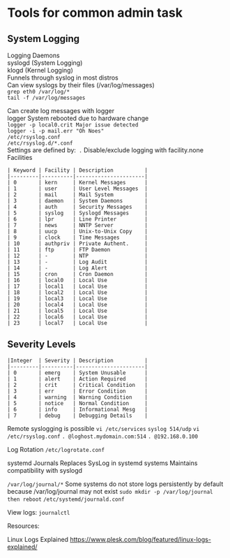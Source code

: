 # Tools for common admin task

## System Logging

Logging Daemons  
syslogd (System Logging)  
klogd (Kernel Logging)  
Funnels through syslog in most distros  
Can view syslogs by their files (/var/log/messages)  
`grep eth0 /var/log/*`  
`tail -f /var/log/messages`  

Can create log messages with logger  
logger System rebooted due to hardware change  
`logger -p local0.crit Major issue detected`  
`logger -i -p mail.err "Oh Noes"`  
`/etc/rsyslog.conf`  
`/etc/rsyslog.d/*.conf`  
Settings are defined by:` .`
Disable/exclude logging with facility.none  
Facilities  

```
| Keyword | Facility | Description          |
|---------|----------|----------------------|
| 0       | kern     | Kernel Messages      |
| 1       | user     | User Level Messages  |
| 2       | mail     | Mail System          |
| 3       | daemon   | System Daemons       |
| 4       | auth     | Security Messages    |
| 5       | syslog   | Syslogd Messages     |
| 6       | lpr      | Line Printer         |
| 7       | news     | NNTP Server          |
| 8       | uucp     | Unix-to-Unix Copy    |
| 9       | clock    | Time Messages        |
| 10      | authpriv | Private Authent.     |
| 11      | ftp      | FTP Daemon           |
| 12      | -        | NTP                  |
| 13      | -        | Log Audit            |
| 14      | -        | Log Alert            |
| 15      | cron     | Cron Daemon          |
| 16      | local0   | Local Use            |
| 17      | local1   | Local Use            |
| 18      | local2   | Local Use            |
| 19      | local3   | Local Use            |
| 20      | local4   | Local Use            |
| 21      | local5   | Local Use            |
| 22      | local6   | Local Use            |
| 23      | local7   | Local Use            |
```

## Severity Levels

```
|Integer  | Severity | Description          |
|---------|----------|----------------------|
| 0       | emerg    | System Unusable      |
| 1       | alert    | Action Required      |
| 2       | crit     | Critical Condition   |
| 3       | err      | Error Condition      |
| 4       | warning  | Warning Condition    |
| 5       | notice   | Normal Condition     |
| 6       | info     | Informational Mesg   |
| 7       | debug    | Debugging Details    |
```

Remote syslogging is possible
`vi /etc/services`
`syslog 514/udp`
`vi /etc/rsyslog.conf`
`. @loghost.mydomain.com:514`
`. @192.168.0.100`

Log Rotation
`/etc/logrotate.conf`

systemd Journals
Replaces SysLog in systemd systems
Maintains compatibility with syslogd

`/var/log/journal/*`
Some systems do not store logs persistently by default because /var/log/journal may not exist
`sudo mkdir -p /var/log/journal then reboot`
`/etc/systemd/journald.conf`

View logs: `journalctl`




Resources: 

Linux Logs Explained
https://www.plesk.com/blog/featured/linux-logs-explained/